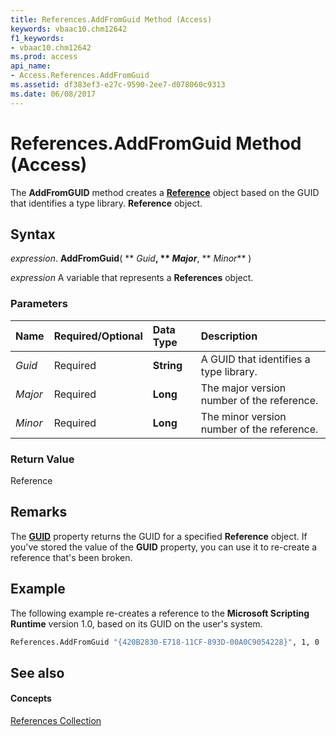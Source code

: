 ```yaml
---
title: References.AddFromGuid Method (Access)
keywords: vbaac10.chm12642
f1_keywords:
- vbaac10.chm12642
ms.prod: access
api_name:
- Access.References.AddFromGuid
ms.assetid: df383ef3-e27c-9590-2ee7-d078060c9313
ms.date: 06/08/2017
---
```



# References.AddFromGuid Method (Access)

The  **AddFromGUID** method creates a **[Reference](reference-object-access.md)** object based on the GUID that identifies a type library. **Reference** object.


## Syntax

 _expression_. **AddFromGuid**( ** _Guid_**, ** _Major_**, ** _Minor_** )

 _expression_ A variable that represents a **References** object.


### Parameters



|**Name**|**Required/Optional**|**Data Type**|**Description**|
|:-----|:-----|:-----|:-----|
| _Guid_|Required|**String**|A GUID that identifies a type library.|
| _Major_|Required|**Long**|The major version number of the reference.|
| _Minor_|Required|**Long**|The minor version number of the reference.|

### Return Value

Reference


## Remarks

The  **[GUID](reference-guid-property-access.md)** property returns the GUID for a specified **Reference** object. If you've stored the value of the **GUID** property, you can use it to re-create a reference that's been broken.


## Example

The following example re-creates a reference to the  **Microsoft Scripting Runtime** version 1.0, based on its GUID on the user's system.


```vb
References.AddFromGuid "{420B2830-E718-11CF-893D-00A0C9054228}", 1, 0
```


## See also


#### Concepts


[References Collection](references-object-access.md)

